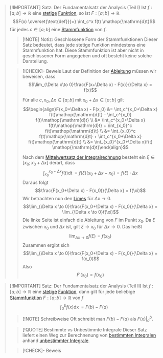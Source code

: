 > [!IMPORTANT] Satz: Der Fundamentalsatz der Analysis (Teil I)
> Ist $f: [a;b] \to \mathbb{R}$ eine [stetige](../Grenzwerte%20von%20Funktionen/Stetigkeit/Stetigkeit.md) [Funktion](../Funktionen/Funktion.md), so ist $F: [a;b] \to \mathbb{R}$
> $$F(x) \overset{\text{def}}{=} \int_c^x f(t) \mathop{\mathrm{d}t}$$
>  für jedes $c\in [a;b]$ eine [Stammfunktion](Stammfunktion.md) von $f$.
>  
> > [!NOTE] Notiz: Geschlossene Form der Stammfunktionen
> > Dieser Satz bedeutet, dass jede stetige Funktion mindestens eine Stammfunktion hat. Diese Stammfunktion ist aber nicht in geschlossener Form angegeben und oft besteht keine solche Darstellung.
>  
> > [!CHECK]- Beweis
> > Laut der Definition der [Ableitung](../Differentiation/Ableitung%20und%20Differenzierbarkeit.md) müssen wir beweisen, dass
> > $$\lim_{\Delta x\to 0}\frac{F(x+\Delta x) - F(x)}{\Delta x} = f(x)$$
> >
> > 
> > Für alle $c, x_0,\Delta x \in [a;b]$ mit $x_0+\Delta x \in [a;b]$ gilt
> > $$\begin{align}F(x_0+\Delta x) - F(x_0) &= \int_c^{x_0+\Delta x} f(t)\mathop{\mathrm{d}t} - \int_c^{x_0} f(t)\mathop{\mathrm{d}t} \\ &= \int_c^{x_0+\Delta x} f(t)\mathop{\mathrm{d}t} + \int_{x_0}^c f(t)\mathop{\mathrm{d}t} \\ &= \int_{x_0}^c f(t)\mathop{\mathrm{d}t} + \int_c^{x_0+\Delta x} f(t)\mathop{\mathrm{d}t} \\ &= \int_{x_0}^{x_0+\Delta x}f(t) \mathop{\mathrm{d}t}\end{align}$$
> > 
> > Nach dem [Mittelwertsatz der Integralrechnung](Mittelwertsatz%20der%20Integralrechnung.md) besteht ein $\xi \in[x_0;x_0+\Delta x]$ derart, dass
> > $$\int_{x_0}^{x_0+\Delta x}f(t) \mathop{\mathrm{d}t} = f(\xi)(x_0 + \Delta x - x_0) = f(\xi)\cdot\Delta x$$
> > Daraus folgt
> > $$\frac{F(x_0+\Delta x) - F(x_0)}{\Delta x} = f(\xi)$$
> > Wir betrachten nun den [Limes](../Grenzwerte%20von%20Funktionen/Grenzwerte.md) für $\Delta x \to 0$.
> > $$\lim_{\Delta x \to 0}\frac{F(x_0+\Delta x) - F(x_0)}{\Delta x} = \lim_{\Delta x \to 0}f(\xi)$$
> > Die linke Seite ist einfach die Ableitung von $F$ im Punkt $x_0$.
> > Da $\xi$ zwischen $x_0$ und $\Delta x$ ist, gilt $\xi \to x_0$ für $\Delta x \to 0$. Das heißt
> > $$\lim_{\Delta x\to 0}f(\xi) = f(x_0)$$
> > Zusammen ergibt sich
> > $$\lim_{\Delta x \to 0}\frac{F(x_0+\Delta x) - F(x_0)}{\Delta x} = f(x_0)$$
> > Also
> > $$F'(x_0) = f(x_0)$$

> [!IMPORTANT] Satz: Der Fundamentalsatz der Analysis (Teil II)
> Ist $f: [a;b] \to \mathbb{R}$ eine [stetige](../Grenzwerte%20von%20Funktionen/Stetigkeit/Stetigkeit.md) [Funktion](../Funktionen/Funktion.md), dann gilt für jede beliebige [Stammfunktion](Stammfunktion.md) $F: [a;b] \to \mathbb{R}$ von $f$
> $$\int_a^b f(x) \mathop{\mathrm{d}x} = F(b) - F(a)$$
>
> > [!NOTE] Schreibweise
> > Oft schreibt man $F(b) - F(a)$ als $F(x)\Big|_a^b$.
> 
> > [!QUOTE] Bestimmte vs Unbestimmte Integrale
> > Dieser Satz liefert einen Weg zur Berechnenung von [bestimmten Integralen](Bestimmtes%20(Riemann-)Integral.md) anhand [unbestimmter Integrale](Unbestimmtes%20Integral.md).
> 
> > 
> 
> > [!CHECK]- Beweis
> > 